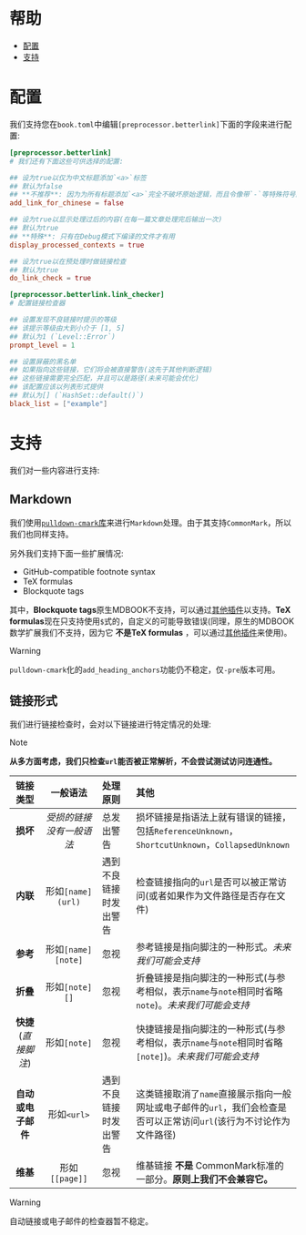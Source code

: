 # 帮助
- [配置](#配置)
- [支持](#支持)

# 配置
我们支持您在`book.toml`中编辑`[preprocessor.betterlink]`下面的字段来进行配置:
```toml
[preprocessor.betterlink]
# 我们还有下面这些可供选择的配置:

## 设为true以仅为中文标题添加`<a>`标签
## 默认为false
## **不推荐**: 因为为所有标题添加`<a>`完全不破坏原始逻辑，而且令像带`-`等特殊符号的英文标题也可以正常使用
add_link_for_chinese = false

## 设为true以显示处理过后的内容(在每一篇文章处理完后输出一次)
## 默认为true
## **特殊**: 只有在Debug模式下编译的文件才有用
display_processed_contexts = true

## 设为true以在预处理时做链接检查
## 默认为true
do_link_check = true

[preprocessor.betterlink.link_checker]
# 配置链接检查器

## 设置发现不良链接时提示的等级
## 该提示等级由大到小介于 [1, 5]
## 默认为1 (`Level::Error`)
prompt_level = 1

## 设置屏蔽的黑名单
## 如果指向这些链接，它们将会被直接警告(这先于其他判断逻辑)
## 这些链接需要完全匹配，并且可以是路径(未来可能会优化)
## 该配置应该以列表形式提供
## 默认为[] (`HashSet::default()`)
black_list = ["example"]
```

# 支持
我们对一些内容进行支持:

## Markdown
我们使用[`pulldown-cmark`库](https://crates.io/crates/pulldown-cmark)来进行`Markdown`处理。由于其支持`CommonMark`，所以我们也同样支持。

另外我们支持下面一些扩展情况:
- GitHub-compatible footnote syntax
- TeX formulas
- Blockquote tags

其中，**Blockquote tags**原生MDBOOK不支持，可以通过[其他插件](https://github.com/lambdalisue/rs-mdbook-alerts)以支持。**TeX formulas**现在只支持使用`$`式的，自定义的可能导致错误(同理，原生的MDBOOK数学扩展我们不支持，因为它 **不是TeX formulas** ，可以通过[其他插件](https://github.com/lzanini/mdbook-katex)来使用)。

> [!WARNING]
> `pulldown-cmark`化的`add_heading_anchors`功能仍不稳定，仅`-pre`版本可用。

## 链接形式
我们进行链接检查时，会对以下链接进行特定情况的处理:

> [!NOTE]
> **从多方面考虑，我们只检查`url`能否被正常解析，不会尝试测试访问连通性。**

| 链接类型 | 一般语法 | 处理原则 | 其他 |
|:-------:|:-------:|:-------|:-------|
| **损坏** | _受损的链接没有一般语法_ | 总发出警告 | 损坏链接是指语法上就有错误的链接，包括`ReferenceUnknown`，`ShortcutUnknown`，`CollapsedUnknown` |
| **内联** | 形如`[name](url)` | 遇到不良链接时发出警告 | 检查链接指向的`url`是否可以被正常访问(或者如果作为文件路径是否存在文件) |
| **参考** | 形如`[name][note]` | 忽视 | 参考链接是指向脚注的一种形式。_未来我们可能会支持_ |
| **折叠** | 形如`[note][]` | 忽视 | 折叠链接是指向脚注的一种形式(与参考相似，表示`name`与`note`相同时省略`note`)。_未来我们可能会支持_ |
| **快捷**(_直接脚注_) | 形如`[note]` | 忽视 | 快捷链接是指向脚注的一种形式(与参考相似，表示`name`与`note`相同时省略`[note]`)。_未来我们可能会支持_ |
| **自动或电子邮件** | 形如`<url>` | 遇到不良链接时发出警告 | 这类链接取消了`name`直接展示指向一般网址或电子邮件的`url`，我们会检查是否可以正常访问`url`(该行为不讨论作为文件路径) |
| **维基** | 形如`[[page]]` | 忽视 | 维基链接 **不是** CommonMark标准的一部分。**原则上我们不会兼容它。** |

> [!WARNING]
> 自动链接或电子邮件的检查器暂不稳定。
